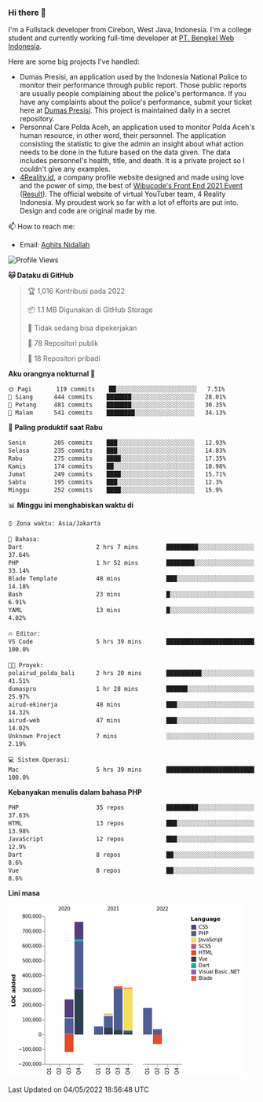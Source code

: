 ### Hi there 👋
I'm a Fullstack developer from Cirebon, West Java, Indonesia. I'm a college student and currently working full-time developer at [PT. Bengkel Web Indonesia](https://github.com/PT-Bengkel-Web-Indonesia).

Here are some big projects I've handled:
- Dumas Presisi, an application used by the Indonesia National Police to monitor their performance through public report. Those public reports are usually people complaining about the police's performance. If you have any complaints about the police's performance, submit your ticket here at [Dumas Presisi](https://dumaspresisi.polri.go.id/dumaspro). This project is maintained daily in a secret repository.
- Personnal Care Polda Aceh, an application used to monitor Polda Aceh's human resource, in other word, their personnel. The application consisting the statistic to give the admin an insight about what action needs to be done in the future based on the data given. The data includes personnel's health, title, and death. It is a private project so I couldn't give any examples.
- [4Reality.id](https://4reality.id), a company profile website designed and made using love and the power of simp, the best of [Wibucode's Front End 2021 Event](https://github.com/wibucode02/submision-event-frontend-2021) ([Result](https://github.com/wibucode02/top-5-pemenang-event-front-end-wibucode-2021)). The official website of virtual YouTuber team, 4 Reality Indonesia. My proudest work so far with a lot of efforts are put into. Design and code are original made by me.

📫 How to reach me:
- Email: [Aghits Nidallah](mailto:yourlovelydev@gmail.com)

<!--START_SECTION:waka-->
![Profile Views](http://img.shields.io/badge/Profil%20dilihat-1-blue)

**🐱 Dataku di GitHub** 

> 🏆 1,016 Kontribusi pada 2022
 > 
> 📦 1.1 MB Digunakan di GitHub Storage 
 > 
> 🚫 Tidak sedang bisa dipekerjakan
 > 
> 📜 78 Repositori publik 
 > 
> 🔑 18 Repositori pribadi  
 > 
**Aku orangnya nokturnal 🦉** 

```text
🌞 Pagi       119 commits    ██░░░░░░░░░░░░░░░░░░░░░░░   7.51% 
🌆 Siang      444 commits    ███████░░░░░░░░░░░░░░░░░░   28.01% 
🌃 Petang     481 commits    ███████░░░░░░░░░░░░░░░░░░   30.35% 
🌙 Malam      541 commits    ████████░░░░░░░░░░░░░░░░░   34.13%

```
📅 **Paling produktif saat Rabu** 

```text
Senin        205 commits    ███░░░░░░░░░░░░░░░░░░░░░░   12.93% 
Selasa       235 commits    ███░░░░░░░░░░░░░░░░░░░░░░   14.83% 
Rabu         275 commits    ████░░░░░░░░░░░░░░░░░░░░░   17.35% 
Kamis        174 commits    ██░░░░░░░░░░░░░░░░░░░░░░░   10.98% 
Jumat        249 commits    ████░░░░░░░░░░░░░░░░░░░░░   15.71% 
Sabtu        195 commits    ███░░░░░░░░░░░░░░░░░░░░░░   12.3% 
Minggu       252 commits    ████░░░░░░░░░░░░░░░░░░░░░   15.9%

```


📊 **Minggu ini menghabiskan waktu di** 

```text
⌚︎ Zona waktu: Asia/Jakarta

💬 Bahasa: 
Dart                     2 hrs 7 mins        █████████░░░░░░░░░░░░░░░░   37.64% 
PHP                      1 hr 52 mins        ████████░░░░░░░░░░░░░░░░░   33.14% 
Blade Template           48 mins             ███░░░░░░░░░░░░░░░░░░░░░░   14.18% 
Bash                     23 mins             █░░░░░░░░░░░░░░░░░░░░░░░░   6.91% 
YAML                     13 mins             █░░░░░░░░░░░░░░░░░░░░░░░░   4.02%

🔥 Editor: 
VS Code                  5 hrs 39 mins       █████████████████████████   100.0%

🐱‍💻 Proyek: 
polairud_polda_bali      2 hrs 20 mins       ██████████░░░░░░░░░░░░░░░   41.51% 
dumaspro                 1 hr 28 mins        ██████░░░░░░░░░░░░░░░░░░░   25.97% 
airud-ekinerja           48 mins             ███░░░░░░░░░░░░░░░░░░░░░░   14.32% 
airud-web                47 mins             ███░░░░░░░░░░░░░░░░░░░░░░   14.02% 
Unknown Project          7 mins              ░░░░░░░░░░░░░░░░░░░░░░░░░   2.19%

💻 Sistem Operasi: 
Mac                      5 hrs 39 mins       █████████████████████████   100.0%

```

**Kebanyakan menulis dalam bahasa PHP** 

```text
PHP                      35 repos            █████████░░░░░░░░░░░░░░░░   37.63% 
HTML                     13 repos            ███░░░░░░░░░░░░░░░░░░░░░░   13.98% 
JavaScript               12 repos            ███░░░░░░░░░░░░░░░░░░░░░░   12.9% 
Dart                     8 repos             ██░░░░░░░░░░░░░░░░░░░░░░░   8.6% 
Vue                      8 repos             ██░░░░░░░░░░░░░░░░░░░░░░░   8.6%

```


**Lini masa**

![Chart not found](https://raw.githubusercontent.com/NikarashiHatsu/NikarashiHatsu/master/charts/bar_graph.png) 


 Last Updated on 04/05/2022 18:56:48 UTC
<!--END_SECTION:waka-->
